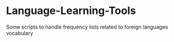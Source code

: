 # Language-Learning-Tools
Some scripts to handle frequency lists related to foreign languages vocabulary

